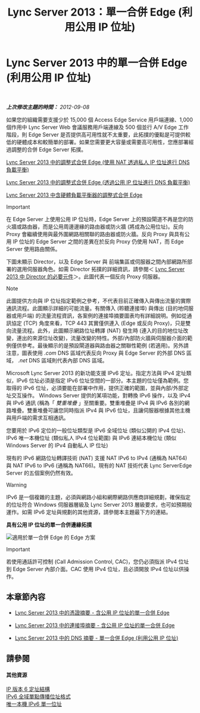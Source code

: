 ﻿---
title: Lync Server 2013：單一合併 Edge (利用公用 IP 位址)
TOCTitle: 單一合併 Edge (利用公用 IP 位址)
ms:assetid: a92d1179-6a1f-4efe-908a-f8dfc5024f30
ms:mtpsurl: https://technet.microsoft.com/zh-tw/library/JJ205148(v=OCS.15)
ms:contentKeyID: 49291941
ms.date: 08/10/2015
mtps_version: v=OCS.15
ms.translationtype: HT
---

# Lync Server 2013 中的單一合併 Edge (利用公用 IP 位址)

 

_**上次修改主題的時間：** 2012-09-08_

如果您的組織需要支援少於 15,000 個 Access Edge Service 用戶端連線、1,000 個作用中 Lync Server Web 會議服務用戶端連線及 500 個並行 A/V Edge 工作階段，則 Edge Server 是否提供高可用性就不太重要，此拓撲的優點是可提供較低的硬體成本和較簡單的部署。如果您需要更大容量或需要高可用性，您應部署經過調整的合併 Edge Server 拓撲。

   [Lync Server 2013 中的調整式合併 Edge (使用 NAT 透過私人 IP 位址進行 DNS 負載平衡)](lync-server-2013-scaled-consolidated-edge-dns-load-balancing-with-private-ip-addresses-using-nat.md)

   [Lync Server 2013 中的調整式合併 Edge (透過公用 IP 位址進行 DNS 負載平衡)](lync-server-2013-scaled-consolidated-edge-dns-load-balancing-with-public-ip-addresses.md)

   [Lync Server 2013 中含硬體負載平衡器的調整式合併 Edge](lync-server-2013-scaled-consolidated-edge-with-hardware-load-balancers.md)

> [!IMPORTANT]  
> 在 Edge Server 上使用公用 IP 位址時，Edge Server 上的預設閘道不再是您的防火牆或路由器，而是公用周邊邊緣的路由器或防火牆 (將成為公用位址)。反向 Proxy 會繼續使用與最外圍網路相關聯的路由器或防火牆。反向 Proxy 與具有公用 IP 位址的 Edge Server 之間的差異在於反向 Proxy 仍使用 NAT，而 Edge Server 使用路由關係。



下圖未顯示 Director，以及 Edge Server 與 前端集區或伺服器之間內部網路所部署的選用伺服器角色。如需 Director 拓撲的詳細資訊，請參閱＜ [Lync Server 2013 中 Director 的必要元件](lync-server-2013-components-required-for-the-director.md)＞。此圖代表一個反向 Proxy 伺服器。

> [!NOTE]  
> 此圖提供方向與 IP 位址指定範例之參考，不代表目前正確傳入與傳出流量的實際通訊流程。此圖顯示詳細的可能流量。有關傳入 (聆聽連接埠) 與傳出 (目的地伺服器或用戶端) 的流量流程資訊，各案例的連接埠摘要圖表均有詳細說明。例如從通訊協定 (TCP) 角度來看，TCP 443 其實僅供連入 (Edge 或反向 Proxy)，只是雙向流量流程。此外，此圖顯示網路位址轉譯 (NAT) 發生時 (連入的目的地位址改變，連出的來源位址改變)，流量改變的特性。外部/內部防火牆與伺服器介面的範例僅供參考。最後顯示的是預設閘道器與路由器之關聯性範例 (若適用)。另外請注意，圖表使用 <em>.com</em> DNS 區域代表反向 Proxy 與 Edge Server 的外部 DNS 區域， <em>.net</em> DNS 區域則代表內部 DNS 區域。



Microsoft Lync Server 2013 的新功能支援 IPv6 定址。指定方法與 IPv4 定址類似，IPv6 位址必須是指定 IPv6 位址空間的一部分。本主題的位址僅為範例。您取得的 IPv6 位址，必須要能在部署中作用，提供正確的範圍，並與內部/外部定址交互操作。 Windows Server 提供的某項功能，對轉換 IPv6 操作，以及 IPv4 與 IPv6 通訊 (稱為「 *雙重堆疊* 」至關重要。雙重堆疊是 IPv4 與 IPv6 各別的網路堆疊。雙重堆疊可讓您同時指派 IPv4 與 IPv6 位址，且讓伺服器根據其他主機與用戶端的需求互相通訊。

您要用於 IPv6 定位的一般位址類型是 IPv6 全域位址 (類似公開的 IPv4 位址)、IPv6 唯一本機位址 (類似私人 IPv4 位址範圍) 與 IPv6 連結本機位址 (類似 Windows Server 的 IPv4 自動私人 IP 位址)

現有的 IPv6 網路位址轉譯技術 (NAT) 支援 NAT IPv6 to IPv4 (通稱為 NAT64) 與 NAT IPv6 to IPv6 (通稱為 NAT66)。現有的 NAT 技術代表 Lync ServerEdge Server 的五個案例仍然有效。

> [!WARNING]
> IPv6 是一個複雜的主題，必須與網路小組和網際網路供應商詳細規劃，確保指定的位址符合 Windows 伺服器層級及 Lync Server 2013 層級要求，也可如預期般運作。如需 IPv6 定址與規劃的其他資源，請參閱本主題最下方的連結。


**具有公用 IP 位址的單一合併邊緣拓撲**

![適用於單一合併 Edge 的 Edge 方案](images/JJ205148.2db9f9e1-75aa-4de0-ab3f-c6effddb4f4d(OCS.15).jpg "適用於單一合併 Edge 的 Edge 方案")

> [!IMPORTANT]  
> 若使用通話許可控制 (Call Admission Control, CAC)，您仍必須指派 IPv4 位址到 Edge Server 內部介面。CAC 使用 IPv4 位址，且必須開放 IPv4 位址以供操作。



## 本章節內容

  - [Lync Server 2013 中的憑證摘要 - 含公用 IP 位址的單一合併 Edge](lync-server-2013-certificate-summary-single-consolidated-edge-with-public-ip-addresses.md)

  - [Lync Server 2013 中的連接埠摘要 - 含公用 IP 位址的單一合併 Edge](lync-server-2013-port-summary-single-consolidated-edge-with-public-ip-addresses.md)

  - [Lync Server 2013 中的 DNS 摘要 - 單一合併 Edge (利用公用 IP 位址)](lync-server-2013-dns-summary-single-consolidated-edge-with-public-ip-addresses.md)

## 請參閱

#### 其他資源

[IP 版本 6 定址結構](http://tools.ietf.org/html/rfc4291)  
[IPv6 全域單點傳播位址格式](http://tools.ietf.org/html/rfc3587)  
[唯一本機 IPv6 單一位址](http://tools.ietf.org/html/rfc4193)

